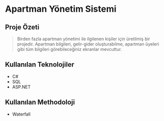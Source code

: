 # Apartman Yönetim Sistemi
## Proje Özeti
> Birden fazla apartman yönetimi ile ilgilenen kişiler için üretilmiş bir projedir. Apartman bilgileri, gelir-gider oluşturabilme, apartman üyeleri gibi tüm bilgileri görebileceğiniz ekranlar mevcuttur.
## Kullanılan Teknolojiler
- C#
- SQL
- ASP.NET
## Kullanılan Methodoloji
- Waterfall
